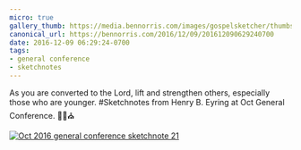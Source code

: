 ```yaml
---
micro: true
gallery_thumb: https://media.bennorris.com/images/gospelsketcher/thumbs/oct-16-3-eyring.jpg
canonical_url: https://bennorris.com/2016/12/09/201612090629240700
date: 2016-12-09 06:29:24-0700
tags:
- general conference
- sketchnotes
---
```


As you are converted to the Lord, lift and strengthen others, especially those who are younger.
#Sketchnotes from Henry B. Eyring at Oct General Conference. ✍🏼⛪️

[![Oct 2016 general conference sketchnote 21](https://media.bennorris.com/images/gospelsketcher/general-conference/oct-2016/oct-16-3-eyring.jpg)](https://media.bennorris.com/images/gospelsketcher/general-conference/oct-2016/oct-16-3-eyring.jpg)